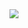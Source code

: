 <img src="https://github.com/musauyumaz/CSharp/blob/main/Gen%C3%A7ay%20Y%C4%B1ld%C4%B1z/A%E2%80%99dan%20Z%E2%80%99ye%20Temel%20C%23%2010%20Programlama%20E%C4%9Fitimi/106)%20Metinsel%20%C4%B0fadelerde%20Kullan%C4%B1lan%20Operat%C3%B6rler/Ekran%20g%C3%B6r%C3%BCnt%C3%BCs%C3%BC%202022-08-17%20123959.png" width="auto">
